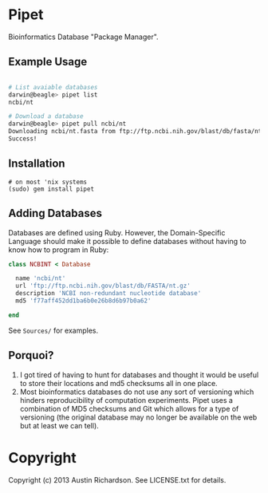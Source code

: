 # Pipet

Bioinformatics Database "Package Manager".

## Example Usage

```bash

# List avaiable databases
darwin@beagle> pipet list
ncbi/nt

# Download a database
darwin@beagle> pipet pull ncbi/nt
Downloading ncbi/nt.fasta from ftp://ftp.ncbi.nih.gov/blast/db/fasta/nt.gz
Success!
```

## Installation

```
# on most 'nix systems
(sudo) gem install pipet
```

## Adding Databases

Databases are defined using Ruby. However, the Domain-Specific Language
should make it possible to define databases without having to know how
to program in Ruby:

```Ruby
class NCBINT < Database

  name 'ncbi/nt'
  url 'ftp://ftp.ncbi.nih.gov/blast/db/FASTA/nt.gz'
  description 'NCBI non-redundant nucleotide database'
  md5 'f77aff452dd1ba6b0e26b8d6b97b0a62'

end
```

See `Sources/` for examples.

## Porquoi?

1. I got tired of having to hunt for databases and thought it would be
useful to store their locations and md5 checksums all in one place.
2. Most bioinformatics databases do not use any sort of versioning which
hinders reproducibility of computation experiments.  Pipet uses a
combination of MD5 checksums and Git which allows for a type of
versioning (the original database may no longer be available on the web
but at least we can tell).

# Copyright

Copyright (c) 2013 Austin Richardson. See LICENSE.txt for details.
